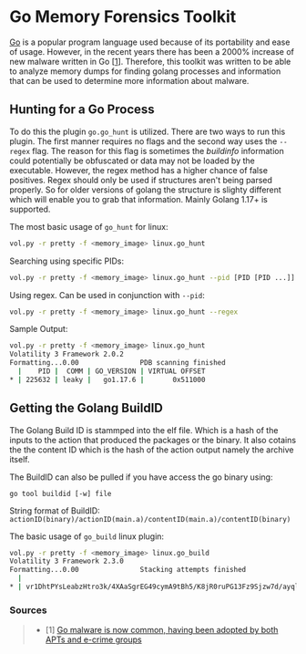 # Go Memory Forensics Toolkit

[Go](https://go.dev/) is a popular program language used because of its portability and ease of usage. However, in the recent years there has been a 2000% increase of new malware written in Go \[[1](https://www.zdnet.com/article/go-malware-is-now-common-having-been-adopted-by-both-apts-and-e-crime-groups/)\]. Therefore, this toolkit was written to be able to analyze memory dumps for finding golang processes and information that can be used to determine more information about malware.


## Hunting for a Go Process

To do this the plugin `go.go_hunt` is utilized. There are two ways to run this plugin. The first manner requires no flags and the second way uses the `--regex` flag. The reason for this flag is sometimes the *buildinfo* information could potentially be obfuscated or data may not be loaded by the executable. However, the regex method has a higher chance of false positives. Regex should only be used if structures aren't being parsed properly. So for older versions of golang the structure is slighty different which will enable you to grab that information. Mainly Golang 1.17+ is supported. 


The most basic usage of `go_hunt` for linux:
```bash
vol.py -r pretty -f <memory_image> linux.go_hunt 
```

Searching using specific PIDs:
```bash
vol.py -r pretty -f <memory_image> linux.go_hunt --pid [PID [PID ...]]
```

Using regex. Can be used in conjunction with `--pid`:
```bash
vol.py -r pretty -f <memory_image> linux.go_hunt --regex 
```

Sample Output:
```bash
vol.py -r pretty -f <memory_image> linux.go_hunt
Volatility 3 Framework 2.0.2
Formatting...0.00               PDB scanning finished                          
  |    PID |  COMM | GO_VERSION | VIRTUAL OFFSET
* | 225632 | leaky |   go1.17.6 |       0x511000
```


## Getting the Golang BuildID
The Golang Build ID is stammped into the elf file. Which is a hash of the inputs to the action that produced the packages or the binary. It also cotains the the content ID which is the hash of the action output namely the archive itself. 

The BuildID can also be pulled if you have access the go binary using:
```
go tool buildid [-w] file
```

String format of BuildID: `actionID(binary)/actionID(main.a)/contentID(main.a)/contentID(binary)`

The basic usage of `go_build` linux plugin:

```bash
vol.py -r pretty -f <memory_image> linux.go_build 
Volatility 3 Framework 2.3.0
Formatting...0.00               Stacking attempts finished                 
  |                                                                         Go Build ID | VIRTUAL OFFSET
* | vr1DhtPYsLeabzHtro3k/4XAaSgrEG49cymA9tBh5/K8jR0ruPG13Fz9Sjzw7d/ayqlaSsnLEpjhlQ-itp1 | 0x9379c570d35c
```

### Sources 
> - \[1\] [Go malware is now common, having been adopted by both APTs and e-crime groups ](https://www.zdnet.com/article/go-malware-is-now-common-having-been-adopted-by-both-apts-and-e-crime-groups/)